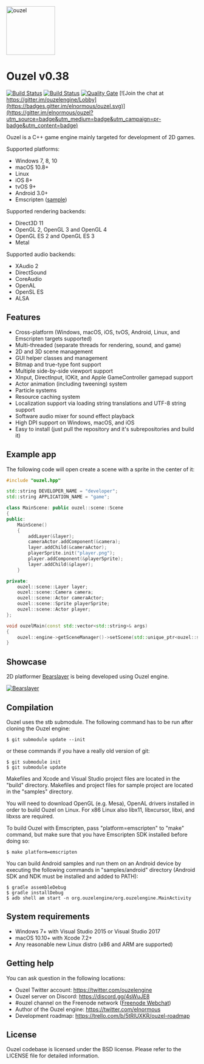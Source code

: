 <img src="https://github.com/elnormous/ouzel/blob/master/img/ouzel.png" alt="ouzel" width=128>

# Ouzel v0.38

[![Build Status](https://api.travis-ci.org/elnormous/ouzel.svg?branch=master)](https://travis-ci.org/elnormous/ouzel) [![Build Status](https://ci.appveyor.com/api/projects/status/dp8av7iegdjs6xuj?svg=true)](https://ci.appveyor.com/project/elnormous/ouzel) [![Quality Gate](https://sonarcloud.io/api/project_badges/measure?project=Ouzel&metric=alert_status)](https://sonarcloud.io/dashboard?id=Ouzel) [![Join the chat at https://gitter.im/ouzelengine/Lobby](https://badges.gitter.im/elnormous/ouzel.svg)](https://gitter.im/elnormous/ouzel?utm_source=badge&utm_medium=badge&utm_campaign=pr-badge&utm_content=badge)

Ouzel is a C++ game engine mainly targeted for development of 2D games.

Supported platforms:

* Windows 7, 8, 10
* macOS 10.8+
* Linux
* iOS 8+
* tvOS 9+
* Android 3.0+
* Emscripten ([sample](http://www.ouzelengine.org/samples/))

Supported rendering backends:

* Direct3D 11
* OpenGL 2, OpenGL 3 and OpenGL 4
* OpenGL ES 2 and OpenGL ES 3
* Metal 

Supported audio backends:

* XAudio 2
* DirectSound
* CoreAudio
* OpenAL
* OpenSL ES
* ALSA

## Features

* Cross-platform (Windows, macOS, iOS, tvOS, Android, Linux, and Emscripten targets supported)
* Multi-threaded (separate threads for rendering, sound, and game)
* 2D and 3D scene management
* GUI helper classes and management
* Bitmap and true-type font support
* Multiple side-by-side viewport support
* XInput, DirectInput, IOKit, and Apple GameController gamepad support
* Actor animation (including tweening) system
* Particle systems
* Resource caching system
* Localization support via loading string translations and UTF-8 string support
* Software audio mixer for sound effect playback
* High DPI support on Windows, macOS, and iOS
* Easy to install (just pull the repository and it's subrepositories and build it)

## Example app

The following code will open create a scene with a sprite in the center of it:

```cpp
#include "ouzel.hpp"

std::string DEVELOPER_NAME = "developer";
std::string APPLICATION_NAME = "game";

class MainScene: public ouzel::scene::Scene
{
public:
    MainScene()
    {
        addLayer(&layer);
        cameraActor.addComponent(&camera);
        layer.addChild(&cameraActor);
        playerSprite.init("player.png");
        player.addComponent(&playerSprite);
        layer.addChild(&player);
    }

private:
    ouzel::scene::Layer layer;
    ouzel::scene::Camera camera;
    ouzel::scene::Actor cameraActor;
    ouzel::scene::Sprite playerSprite;
    ouzel::scene::Actor player;
};

void ouzelMain(const std::vector<std::string>& args)
{
    ouzel::engine->getSceneManager()->setScene(std::unique_ptr<ouzel::scene::Scene>(new MainScene()));
}
```

## Showcase

2D platformer [Bearslayer](http://store.steampowered.com/app/460210) is being developed using Ouzel engine.

[![Bearslayer](https://github.com/elnormous/ouzel/blob/master/img/bearslayer.gif "Bear Slayer")](https://www.youtube.com/watch?v=q-O8-hpvJ5A)

## Compilation

Ouzel uses the stb submodule. The following command has to be run after cloning the Ouzel engine:

```shell
$ git submodule update --init
```

or these commands if you have a really old version of git:

```shell
$ git submodule init
$ git submodule update
```

Makefiles and Xcode and Visual Studio project files are located in the "build" directory. Makefiles and project files for sample project are located in the "samples" directory.

You will need to download OpenGL (e.g. Mesa), OpenAL drivers installed in order to build Ouzel on Linux. For x86 Linux also libx11, libxcursor, libxi, and libxss are required.

To build Ouzel with Emscripten, pass "platform=emscripten" to "make" command, but make sure that you have Emscripten SDK installed before doing so:

```shell
$ make platform=emscripten
```

You can build Android samples and run them on an Android device by executing the following commands in "samples/android" directory (Android SDK and NDK must be installed and added to PATH):

```shell
$ gradle assembleDebug
$ gradle installDebug
$ adb shell am start -n org.ouzelengine/org.ouzelengine.MainActivity
```

## System requirements
* Windows 7+ with Visual Studio 2015 or Visual Studio 2017
* macOS 10.10+ with Xcode 7.2+
* Any reasonable new Linux distro (x86 and ARM are supported)

## Getting help

You can ask question in the following locations:

* Ouzel Twitter account: https://twitter.com/ouzelengine
* Ouzel server on Discord: https://discord.gg/4sWuJE8
* #ouzel channel on the Freenode network ([Freenode Webchat](http://webchat.freenode.net/?channels=ouzel))
* Author of the Ouzel engine: https://twitter.com/elnormous
* Development roadmap: https://trello.com/b/5tRlUXKR/ouzel-roadmap

## License

Ouzel codebase is licensed under the BSD license. Please refer to the LICENSE file for detailed information.
